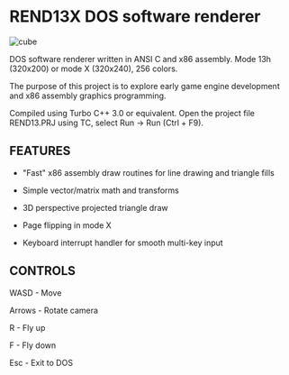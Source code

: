 # REND13X DOS software renderer

![cube](https://media.giphy.com/media/S57czNBuL5ZxcZmrbN/giphy.gif)

DOS software renderer written in ANSI C and x86 assembly. Mode 13h (320x200) or mode X (320x240), 256 colors.

The purpose of this project is to explore early game engine
development and x86 assembly graphics programming.

Compiled using Turbo C++ 3.0 or equivalent. Open the project file REND13.PRJ using TC, select Run → Run (Ctrl + F9).

## FEATURES

- "Fast" x86 assembly draw routines for line drawing and triangle fills

- Simple vector/matrix math and transforms

- 3D perspective projected triangle draw

- Page flipping in mode X

- Keyboard interrupt handler for smooth multi-key input

## CONTROLS

WASD - Move 

Arrows - Rotate camera

R - Fly up

F - Fly down

Esc - Exit to DOS

